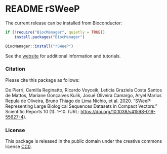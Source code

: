 # README rSWeeP



The current release can be installed from Bioconductor:

```r
if (!require("BiocManager", quietly = TRUE))
    install.packages("BiocManager")

BiocManager::install("rSWeeP")
```

See the [website](https://camilapperico.github.io/) for additional information and tutorials.

### Citation

Please cite this package as follows:

De Pierri, Camilla Reginatto, Ricardo Voyceik, Letı́cia Graziela Costa Santos de Mattos, Mariane Gonçalves Kulik, Josué Oliveira Camargo, Aryel Marlus Repula de Oliveira, Bruno Thiago de Lima Nichio, et al. 2020. “SWeeP: Representing Large Biological Sequences Datasets in Compact Vectors.” Scientific Reports 10 (1): 1–10. (URL: https://doi.org/10.1038/s41598-019-55627-4). 

### License

This package is released in the public domain under the creative commons license [CC0](https://tldrlegal.com/license/creative-commons-cc0-1.0-universal). 
